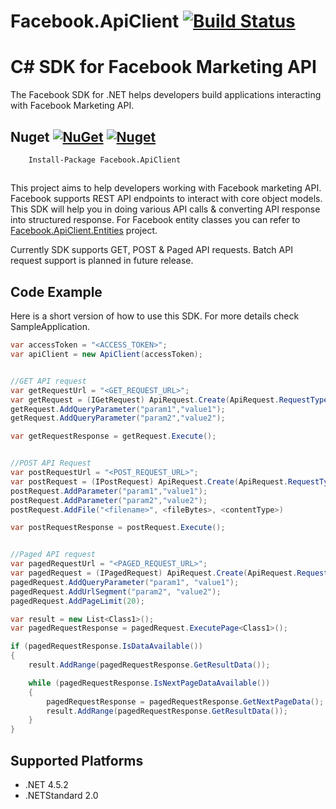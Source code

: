 # Facebook.ApiClient [![Build Status](https://travis-ci.org/ketanjawahire/FacebookClient.svg?branch=master)](https://travis-ci.org/ketanjawahire/FacebookClient)

# C# SDK for Facebook Marketing API
The Facebook SDK for .NET helps developers build applications interacting with Facebook Marketing API.

## Nuget [![NuGet](https://img.shields.io/nuget/v/Facebook.ApiClient.svg?maxAge=25000)](http://www.nuget.org/packages/Facebook.ApiClient/) [![Nuget](https://img.shields.io/nuget/dt/Facebook.ApiClient.svg?maxAge=25000)](https://www.nuget.org/packages/Facebook.ApiClient/)

```    
	Install-Package Facebook.ApiClient
```

## 
This project aims to help developers working with Facebook marketing API. Facebook supports REST API endpoints to interact with core object models. This SDK will help you in doing various API calls & converting API response into structured response.
For Facebook entity classes you can refer to [Facebook.ApiClient.Entities](https://github.com/ketanjawahire/Facebook.ApiClient.Entities) project.

Currently SDK supports GET, POST & Paged API requests. Batch API request support is planned in future release.

## Code Example
Here is a short version of how to use this SDK. For more details check SampleApplication.

```C#
var accessToken = "<ACCESS_TOKEN>";
var apiClient = new ApiClient(accessToken);


//GET API request 
var getRequestUrl = "<GET_REQUEST_URL>";
var getRequest = (IGetRequest) ApiRequest.Create(ApiRequest.RequestType.Get, getRequestUrl, apiClient);
getRequest.AddQueryParameter("param1","value1");
getRequest.AddQueryParameter("param2","value2");

var getRequestResponse = getRequest.Execute();


//POST API Request
var postRequestUrl = "<POST_REQUEST_URL>";
var postRequest = (IPostRequest) ApiRequest.Create(ApiRequest.RequestType.Post, postRequestUrl, apiClient);
postRequest.AddParameter("param1","value1");
postRequest.AddParameter("param2","value2");
postRequest.AddFile("<filename>", <fileBytes>, <contentType>)

var postRequestResponse = postRequest.Execute();


//Paged API request
var pagedRequestUrl = "<PAGED_REQUEST_URL>";
var pagedRequest = (IPagedRequest) ApiRequest.Create(ApiRequest.RequestType.Paged, pagedRequestUrl, apiClient);
pagedRequest.AddQueryParameter("param1", "value1");
pagedRequest.AddUrlSegment("param2", "value2");
pagedRequest.AddPageLimit(20);

var result = new List<Class1>();
var pagedRequestResponse = pagedRequest.ExecutePage<Class1>();

if (pagedRequestResponse.IsDataAvailable())
{
	result.AddRange(pagedRequestResponse.GetResultData());

	while (pagedRequestResponse.IsNextPageDataAvailable())
	{
		pagedRequestResponse = pagedRequestResponse.GetNextPageData();
		result.AddRange(pagedRequestResponse.GetResultData());
	}
}
```	



## Supported Platforms
* .NET 4.5.2
* .NETStandard 2.0